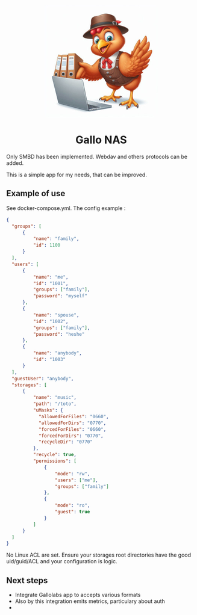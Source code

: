 <p align="center">
    <img height="300" src="https://raw.githubusercontent.com/gallolabs/NAS/main/logo_w300.jpeg">
  <h1 align="center">Gallo NAS</h1>
</p>

Only SMBD has been implemented. Webdav and others protocols can be added.

This is a simple app for my needs, that can be improved.

## Example of use

See docker-compose.yml. The config example :

```json
{
  "groups": [
      {
          "name": "family",
          "id": 1100
      }
  ],
  "users": [
      {
          "name": "me",
          "id": "1001",
          "groups": ["family"],
          "password": "myself"
      },
      {
          "name": "spouse",
          "id": "1002",
          "groups": ["family"],
          "password": "heshe"
      },
      {
          "name": "anybody",
          "id": "1003"
      }
  ],
  "guestUser": "anybody",
  "storages": [
      {
          "name": "music",
          "path": "/toto",
          "uMasks": {
            "allowedForFiles": "0660",
            "allowedForDirs": "0770",
            "forcedForFiles": "0660",
            "forcedForDirs": "0770",
            "recycleDir": "0770"
          },
          "recycle": true,
          "permissions": [
              {
                  "mode": "rw",
                  "users": ["me"],
                  "groups": ["family"]
              },
              {
                  "mode": "ro",
                  "guest": true
              }
          ]
      }
  ]
}
```

No Linux ACL are set. Ensure your storages root directories have the good uid/guid/ACL and your configuration is logic.

## Next steps

- Integrate Gallolabs app to accepts various formats
- Also by this integration emits metrics, particulary about auth
- 
